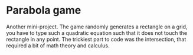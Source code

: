 # Parabola game
Another mini-project. The game randomly generates a rectangle on a grid, you have to type such a quadratic equation such that it does not touch the rectangle in any point. The trickiest part to code was the intersection, that required a bit of math theory and calculus.
 
